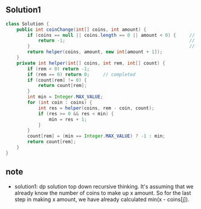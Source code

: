 ## Solution1
``` java
class Solution {
    public int coinChange(int[] coins, int amount) {
        if (coins == null || coins.length == 0 || amount < 0) {     // amount is smaller than 0 (exclusive of 0) 
            return -1;                                              // because 0 can be made up by 0 coin which 
        }                                                           // is returned in our helper function
        return helper(coins, amount, new int[amount + 1]);
    }
    private int helper(int[] coins, int rem, int[] count) {
        if (rem < 0) return -1;
        if (rem == 0) return 0;     // completed
        if (count[rem] != 0) {
            return count[rem];
        }
        int min = Integer.MAX_VALUE;
        for (int coin : coins) {
            int res = helper(coins, rem - coin, count);
            if (res >= 0 && res < min) {           
                min = res + 1;
            }
        }
        count[rem] = (min == Integer.MAX_VALUE) ? -1 : min;
        return count[rem];
    }
}
```

## note
* solution1: dp solution top down recursive thinking. It's assuming that we already know the number of coins to
make up x amount. So for the last step in making x amount, we have already calculated min(x - coins[j]).
